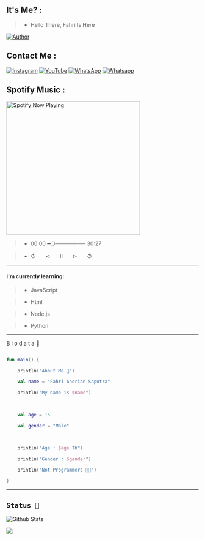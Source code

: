 <p align="center">


</p>

## It's Me? :

> * Hello There, Fahri Is Here 

<p align="center">

<a href="https://github.com/fahrixz"><img title="Author" src="https://img.shields.io/badge/Fahri-XzCruel-blue.svg?style=for-the-badge&logo=github"></a>
 
## Contact Me :

 <a href="https://www.instagram.com/fahri.xz_" target="_blank"><img src="https://img.shields.io/badge/Instagram-%23E4405F.svg?&style=flat-square&logo=instagram&logoColor=white" alt="Instagram"></a>
<a href="https://www.youtube.com/@FXzOfficial_" target="_blank"><img src="https://img.shields.io/badge/YouTube-%231877F2.svg?&style=flat-square&logo=YouTube&logoColor=white" alt="YouTube"></a>
<a href="https://wa.me/6285769727113" target="_blank"><img src="https://img.shields.io/badge/Whatsapp-%808080.svg?&style=flat-square&logo=Whatsapp&logoColor=white" alt="WhatsApp"></a>
<a href="https://chat.whatsapp.com/Bug7b2wjHmbL525At41QLO" target="_blank"><img src="https://img.shields.io/badge/Grupo-%808080.svg?&style=flat-square&logo=whatsapp&logoColor=white" alt="Whatsapp"></a>

## Spotify Music :

<p align="center">

  <a href="https://open.spotify.com/track/bfdadf6c-de9e-468b-bbfa-ffeb7c395aec?si=Btfle_keSyysCVtV-bZvFQ&utm_source=copy-link" target="_blank"><img src="https://now-playing-on-spotify.vercel.app/api/spotify" alt="Spotify Now Playing" width="350"/></a></p>

> * 00:00 ━❍──────── 30:27 

> * ↻ㅤㅤ⊲ㅤㅤⅡㅤㅤ⊳ㅤㅤ↺ㅤ

------

#### I'm currently learning:

> * JavaScript

> * Html

> * Node.js

> * Python

---

 B i o d a t a 🎨

```kt

fun main() {

    println("About Me 🐾")

    val name = "Fahri Andrian Saputra"

    println("My name is $name")

    

    val age = 15

    val gender = "Male"

    

    println("Age : $age Th") 

    println("Gender : $gender")

    println("Not Programmers 👨‍💻")

}

```

---------

## ```Status 🐾```

![Github Stats](https://github-readme-stats.vercel.app/api?username=fahrixz&bg_color=100,800000,ffffff&title_color=fff&text_color=fff)

<img src="https://github-readme-stats.vercel.app/api/top-langs/?username=fahrixz&show_icons=true&theme=radical" />

</p>

<!--![github toplang](https://github-readme-stats.vercel.app/api?username=fahrixz&bg_color=100,800000,ffffff&title_color=fff&text_color=fff)-->
